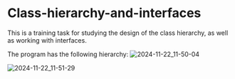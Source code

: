 # Class-hierarchy-and-interfaces
This is a training task for studying the design of the class hierarchy, as well as working with interfaces.

The program has the following hierarchy:
![2024-11-22_11-50-04](https://github.com/user-attachments/assets/e487e153-01f9-4ae8-8b3c-4fd14fd3c824)

![2024-11-22_11-51-29](https://github.com/user-attachments/assets/3686dd5e-3197-4d91-937f-96922b28a960)
